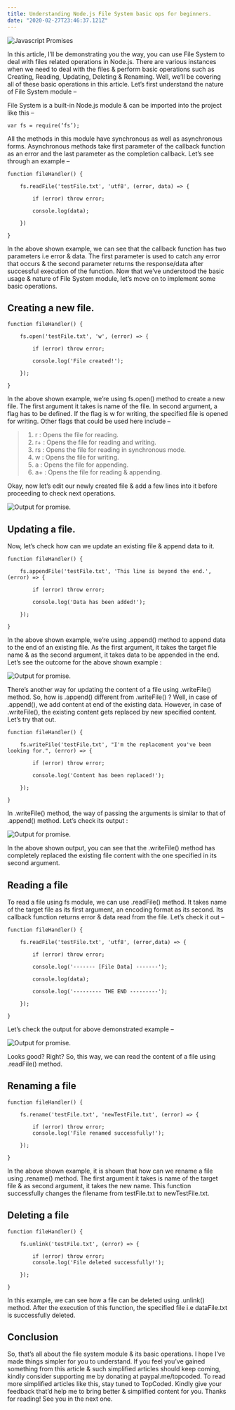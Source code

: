 ```yaml
---
title: Understanding Node.js File System basic ops for beginners.
date: "2020-02-27T23:46:37.121Z"
---
```


![Javascript Promises](./js-file-system.jpeg)

In this article, I’ll be demonstrating you the way, you can use File System to deal with files related operations in Node.js. There are various instances when we need to deal with the files & perform basic operations such as Creating, Reading, Updating, Deleting & Renaming. Well, we’ll be covering all of these basic operations in this article. Let’s first understand the nature of File System module –

File System is a built-in Node.js module & can be imported into the project like this –

```
var fs = require(‘fs’);
```

All the methods in this module have synchronous as well as asynchronous forms. Asynchronous methods take first parameter of the callback function as an error and the last parameter as the completion callback. Let’s see through an example –

```
function fileHandler() {
  
    fs.readFile('testFile.txt', 'utf8', (error, data) => {
      
        if (error) throw error;
      
        console.log(data);
      
    })
  
}
```

In the above shown example, we can see that the callback function has two parameters i.e error & data. The first parameter is used to catch any error that occurs & the second parameter returns the response/data after successful execution of the function. Now that we’ve understood the basic usage & nature of File System module, let’s move on to implement some basic operations.

## Creating a new file.

```
function fileHandler() {
  
    fs.open('testFile.txt', 'w', (error) => {
      
        if (error) throw error;
      
        console.log('File created!');
      
    });
  
}
```

In the above shown example, we’re using fs.open() method to create a new file. The first argument it takes is name of the file. In second argument, a flag has to be defined. If the flag is w for writing, the specified file is opened for writing. Other flags that could be used here include –

> 1. r : Opens the file for reading.
> 2. r+ : Opens the file for reading and writing.
> 3. rs : Opens the file for reading in synchronous mode.
> 4. w : Opens the file for writing.
> 5. a : Opens the file for appending.
> 6. a+ : Opens the file for reading & appending.

Okay, now let’s edit our newly created file & add a few lines into it before proceeding to check next operations.

![Output for promise.](./screenshot-1.jpeg)

## Updating a file.

Now, let’s check how can we update an existing file & append data to it.

```
function fileHandler() {
  
    fs.appendFile('testFile.txt', 'This line is beyond the end.', (error) => {
      
        if (error) throw error;
      
        console.log('Data has been added!');
      
    });
  
}
```

In the above shown example, we’re using .append() method to append data to the end of an existing file. As the first argument, it takes the target file name & as the second argument, it takes data to be appended in the end. Let’s see the outcome for the above shown example :

![Output for promise.](./screenshot-2.jpeg)

There’s another way for updating the content of a file using .writeFile() method. So, how is .append() different from .writeFile() ? Well, in case of .append(), we add content at end of the existing data. However, in case of .writeFile(), the existing content gets replaced by new specified content. Let’s try that out.

```
function fileHandler() {
  
    fs.writeFile('testFile.txt', "I'm the replacement you've been looking for.", (error) => {
      
        if (error) throw error;
      
        console.log('Content has been replaced!');
      
    });
  
}
```

In .writeFile() method, the way of passing the arguments is similar to that of .append() method. Let’s check its output :

![Output for promise.](./screenshot-3.jpeg)

In the above shown output, you can see that the .writeFile() method has completely replaced the existing file content with the one specified in its second argument.

## Reading a file

To read a file using fs module, we can use .readFile() method. It takes name of the target file as its first argument, an encoding format as its second. Its callback function returns error & data read from the file. Let’s check it out –

```
function fileHandler() {
  
    fs.readFile('testFile.txt', 'utf8', (error,data) => {
      
        if (error) throw error;
      
        console.log('------- [File Data] -------');
      
        console.log(data);
      
        console.log('--------- THE END ---------');
      
    });
  
}
```

Let’s check the output for above demonstrated example –

![Output for promise.](./screenshot-4.jpeg)

Looks good? Right? So, this way, we can read the content of a file using .readFile() method.

## Renaming a file

```
function fileHandler() {
  
    fs.rename('testFile.txt', 'newTestFile.txt', (error) => {
      
        if (error) throw error;
        console.log('File renamed successfully!');
      
    });
  
}
```

In the above shown example, it is shown that how can we rename a file using .rename() method. The first argument it takes is name of the target file & as second argument, it takes the new name. This function successfully changes the filename from testFile.txt to newTestFile.txt.

## Deleting a file

```
function fileHandler() {
  
    fs.unlink('testFile.txt', (error) => {
      
        if (error) throw error;
        console.log('File deleted successfully!');
      
    });
  
}
```

In this example, we can see how a file can be deleted using .unlink() method. After the execution of this function, the specified file i.e dataFile.txt is successfully deleted.

## Conclusion

So, that’s all about the file system module & its basic operations. I hope I’ve made things simpler for you to understand. If you feel you’ve gained something from this article & such simplified articles should keep coming, kindly consider supporting me by donating at paypal.me/topcoded. To read more simplified articles like this, stay tuned to TopCoded. Kindly give your feedback that’d help me to bring better & simplified content for you. Thanks for reading! See you in the next one.

